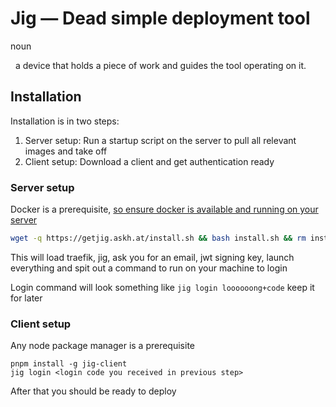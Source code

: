 # Jig — Dead simple deployment tool
noun

&nbsp; a device that holds a piece of work and guides the tool operating on it.

## Installation
Installation is in two steps:

1. Server setup: Run a startup script on the server to pull all relevant images and take off
2. Client setup: Download a client and get authentication ready

### Server setup
Docker is a prerequisite, [so ensure docker is available and running on your server](https://docs.docker.com/engine/install/)

```bash
wget -q https://getjig.askh.at/install.sh && bash install.sh && rm install.sh
```
This will load traefik, jig, ask you for an email, jwt signing key, launch everything and spit out a command to run on your machine to login

Login command will look something like `jig login loooooong+code` keep it for later

### Client setup
Any node package manager is a prerequisite

```
pnpm install -g jig-client
jig login <login code you received in previous step>
```

After that you should be ready to deploy
